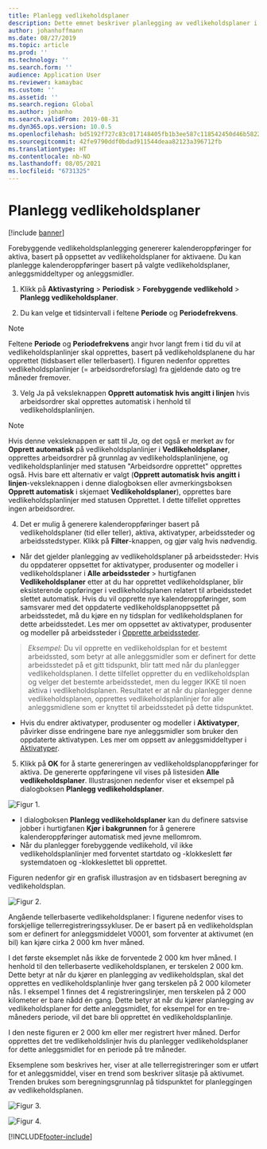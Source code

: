```yaml
---
title: Planlegg vedlikeholdsplaner
description: Dette emnet beskriver planlegging av vedlikeholdsplaner i Aktivastyring.
author: johanhoffmann
ms.date: 08/27/2019
ms.topic: article
ms.prod: ''
ms.technology: ''
ms.search.form: ''
audience: Application User
ms.reviewer: kamaybac
ms.custom: ''
ms.assetid: ''
ms.search.region: Global
ms.author: johanho
ms.search.validFrom: 2019-08-31
ms.dyn365.ops.version: 10.0.5
ms.openlocfilehash: bd5192f727c83c017148405fb1b3ee587c118542450d46b5822d86cd1676d8fd
ms.sourcegitcommit: 42fe9790ddf0bdad911544deaa82123a396712fb
ms.translationtype: HT
ms.contentlocale: nb-NO
ms.lasthandoff: 08/05/2021
ms.locfileid: "6731325"
---
```

# <a name="schedule-maintenance-plans"></a>Planlegg vedlikeholdsplaner

[!include [banner](../../includes/banner.md)]

 

Forebyggende vedlikeholdsplanlegging genererer kalenderoppføringer for aktiva, basert på oppsettet av vedlikeholdsplaner for aktivaene. Du kan planlegge kalenderoppføringer basert på valgte vedlikeholdsplaner, anleggsmiddeltyper og anleggsmidler.

1. Klikk på **Aktivastyring** > **Periodisk** > **Forebyggende vedlikehold** > **Planlegg vedlikeholdsplaner**.

2. Du kan velge et tidsintervall i feltene **Periode** og **Periodefrekvens**.

>[!NOTE]
>Feltene **Periode** og **Periodefrekvens** angir hvor langt frem i tid du vil at vedlikeholdsplanlinjer skal opprettes, basert på vedlikeholdsplanene du har opprettet (tidsbasert eller tellerbasert). I figuren nedenfor opprettes vedlikeholdsplanlinjer (= arbeidsordreforslag) fra gjeldende dato og tre måneder fremover.

3. Velg Ja på veksleknappen **Opprett automatisk hvis angitt i linjen** hvis arbeidsordrer skal opprettes automatisk i henhold til vedlikeholdsplanlinjen.

>[!NOTE]
>Hvis denne veksleknappen er satt til *Ja*, og det også er merket av for **Opprett automatisk** på vedlikeholdsplanlinjer i **Vedlikeholdsplaner**, opprettes arbeidsordrer på grunnlag av vedlikeholdsplanlinjene, og vedlikeholdsplanlinjer med statusen "Arbeidsordre opprettet" opprettes også. Hvis bare ett alternativ er valgt (**Opprett automatisk hvis angitt i linjen**-veksleknappen i denne dialogboksen eller avmerkingsboksen **Opprett automatisk** i skjemaet **Vedlikeholdsplaner**), opprettes bare vedlikeholdsplanlinjer med statusen Opprettet. I dette tilfellet opprettes ingen arbeidsordrer.

4. Det er mulig å generere kalenderoppføringer basert på vedlikeholdsplaner (tid eller teller), aktiva, aktivatyper, arbeidssteder og arbeidsstedstyper. Klikk på **Filter**-knappen, og gjør valg hvis nødvendig.

- Når det gjelder planlegging av vedlikeholdsplaner på arbeidssteder: Hvis du oppdaterer oppsettet for aktivatyper, produsenter og modeller i vedlikeholdsplaner i **Alle arbeidssteder** > hurtigfanen **Vedlikeholdsplaner** etter at du har opprettet vedlikeholdsplaner, blir eksisterende oppføringer i vedlikeholdsplanen relatert til arbeidsstedet slettet automatisk. Hvis du vil opprette nye kalenderoppføringer, som samsvarer med det oppdaterte vedlikeholdsplanoppsettet på arbeidsstedet, må du kjøre en ny tidsplan for vedlikeholdsplanen for dette arbeidsstedet. Les mer om oppsettet av aktivatyper, produsenter og modeller på arbeidssteder i [Opprette arbeidssteder](../functional-locations/create-functional-locations.md).

>*Eksempel:* Du vil opprette en vedlikeholdsplan for et bestemt arbeidssted, som betyr at alle anleggsmidler som er definert for dette arbeidsstedet på et gitt tidspunkt, blir tatt med når du planlegger vedlikeholdsplanen. I dette tilfellet oppretter du en vedlikeholdsplan og velger det bestemte arbeidsstedet, men du legger IKKE til noen aktiva i vedlikeholdsplanen. Resultatet er at når du planlegger denne vedlikeholdsplanen, opprettes vedlikeholdsplanlinjer for alle anleggsmidlene som er knyttet til arbeidsstedet på dette tidspunktet.

- Hvis du endrer aktivatyper, produsenter og modeller i **Aktivatyper**, påvirker disse endringene bare nye anleggsmidler som bruker den oppdaterte aktivatypen. Les mer om oppsett av anleggsmiddeltyper i [Aktivatyper](../setup-for-objects/object-types.md).  

5. Klikk på **OK** for å starte genereringen av vedlikeholdsplanoppføringer for aktiva. De genererte oppføringene vil vises på listesiden **Alle vedlikeholdsplaner**. Illustrasjonen nedenfor viser et eksempel på dialogboksen **Planlegg vedlikeholdsplaner**.

![Figur 1.](media/09-preventive-maintenance.png)

- I dialogboksen **Planlegg vedlikeholdsplaner** kan du definere satsvise jobber i hurtigfanen **Kjør i bakgrunnen** for å generere kalenderoppføringer automatisk med jevne mellomrom.  
- Når du planlegger forebyggende vedlikehold, vil ikke vedlikeholdsplanlinjer med forventet startdato og -klokkeslett før systemdatoen og -klokkeslettet bli opprettet.  

Figuren nedenfor gir en grafisk illustrasjon av en tidsbasert beregning av vedlikeholdsplan.  

![Figur 2.](media/10-preventive-maintenance.jpg)

Angående tellerbaserte vedlikeholdsplaner: I figurene nedenfor vises to forskjellige tellerregistreringssykluser. De er basert på en vedlikeholdsplan som er definert for anleggsmiddelet V0001, som forventer at aktivumet (en bil) kan kjøre cirka 2 000 km hver måned.

I det første eksemplet nås ikke de forventede 2 000 km hver måned. I henhold til den tellerbaserte vedlikeholdsplanen, er terskelen 2 000 km. Dette betyr at når du kjører en planlegging av vedlikeholdsplan, skal det opprettes en vedlikeholdsplanlinje hver gang terskelen på 2 000 kilometer nås. I eksempel 1 finnes det 4 registreringslinjer, men terskelen på 2 000 kilometer er bare nådd én gang. Dette betyr at når du kjører planlegging av vedlikeholdsplaner for dette anleggsmidlet, for eksempel for en tre-måneders periode, vil det bare bli opprettet én vedlikeholdsplanlinje.

I den neste figuren er 2 000 km eller mer registrert hver måned. Derfor opprettes det tre vedlikeholdslinjer hvis du planlegger vedlikeholdsplaner for dette anleggsmidlet for en periode på tre måneder. 

Eksemplene som beskrives her, viser at alle tellerregistreringer som er utført for et anleggsmiddel, viser en trend som beskriver slitasje på aktivumet. Trenden brukes som beregningsgrunnlag på tidspunktet for planleggingen av vedlikeholdsplanen.

![Figur 3.](media/11-preventive-maintenance.png)

![Figur 4.](media/12-preventive-maintenance.png)



[!INCLUDE[footer-include](../../../includes/footer-banner.md)]